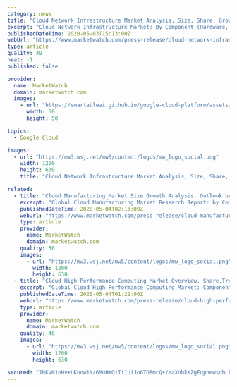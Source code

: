 ```yaml
---
category: news
title: "Cloud Network Infrastructure Market Analysis, Size, Share, Growth, Trends, and Forecast 2018-2023"
excerpt: "Cloud Network Infrastructure Market: By Component (Hardware, Services), Deployment (Public, Private and Hybrid),"
publishedDateTime: 2020-05-03T15:13:00Z
webUrl: "https://www.marketwatch.com/press-release/cloud-network-infrastructure-market-analysis-size-share-growth-trends-and-forecast-2018-2023-2020-05-03"
type: article
quality: 49
heat: -1
published: false

provider:
  name: MarketWatch
  domain: marketwatch.com
  images:
    - url: "https://smartableai.github.io/google-cloud-platform/assets/images/organizations/marketwatch.com-50x50.jpg"
      width: 50
      height: 50

topics:
  - Google Cloud

images:
  - url: "https://mw3.wsj.net/mw5/content/logos/mw_logo_social.png"
    width: 1200
    height: 630
    title: "Cloud Network Infrastructure Market Analysis, Size, Share, Growth, Trends, and Forecast 2018-2023"

related:
  - title: "Cloud Manufacturing Market Size Growth Analysis, Outlook by - Trends and Forecast to 2019-2024"
    excerpt: "Global Cloud Manufacturing Market Research Report: by Component (Hardware, Software and Services), by Deployment"
    publishedDateTime: 2020-05-04T02:13:00Z
    webUrl: "https://www.marketwatch.com/press-release/cloud-manufacturing-market-size-growth-analysis-outlook-by---trends-and-forecast-to-2019-2024-2020-05-03"
    type: article
    provider:
      name: MarketWatch
      domain: marketwatch.com
    quality: 50
    images:
      - url: "https://mw3.wsj.net/mw5/content/logos/mw_logo_social.png"
        width: 1200
        height: 630
  - title: "Cloud High Performance Computing Market Overview, Share,Trends, Drivers, Challenges, Forecast till 2023"
    excerpt: "Global Cloud High Performance Computing Market: Component (Hardware, Software), Service (Professional, Managed),"
    publishedDateTime: 2020-05-04T01:22:00Z
    webUrl: "https://www.marketwatch.com/press-release/cloud-high-performance-computing-market-overview-sharetrends-drivers-challenges-forecast-till-2023-2020-05-03"
    type: article
    provider:
      name: MarketWatch
      domain: marketwatch.com
    quality: 46
    images:
      - url: "https://mw3.wsj.net/mw5/content/logos/mw_logo_social.png"
        width: 1200
        height: 630

secured: "1hKvN1nHv+LKuow1Nz6MuHYQiTi1uiJo6TOBmcQ+/zaXnbkKZgFqphewsdbLkp3DouUjDKzyxx2l95Z6jIZcduElVvGMckCAfBAw/6fipeHNsApCqj3Ghydf223My5WkH9IyKCieiV32IZA7z15Byn2ujnNNmtNjzwGGwT9caqN0/x86BlmuOhn8r2LCuL1ArXZsBgajbhGhtkhNokUhy1BFZoqWFAyp7z/Dc2UxvO4b/yIJq9+EDrNyG2EoECaGTFwhc5uoLeioIsAhbbltXbsd+nIu19ToRw3EBkpybANERs1Rre7pFeNO7fqpMNLR;Bzm3Ngzio8TaLVyxmLiX8w=="
---
```


